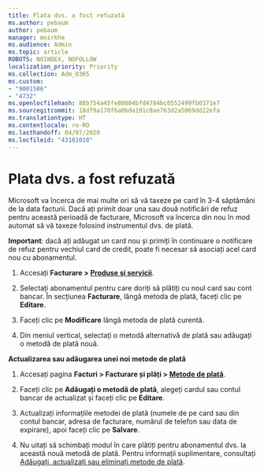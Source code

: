 ```yaml
---
title: Plata dvs. a fost refuzată
ms.author: pebaum
author: pebaum
manager: mnirkhe
ms.audience: Admin
ms.topic: article
ROBOTS: NOINDEX, NOFOLLOW
localization_priority: Priority
ms.collection: Adm_O365
ms.custom:
- "9001506"
- "4732"
ms.openlocfilehash: 88b754a45fe80804bfd4784bc0552499fb0371e7
ms.sourcegitcommit: 18df9a170f6a0bda191c0ae763d2a5069dd22efa
ms.translationtype: HT
ms.contentlocale: ro-RO
ms.lasthandoff: 04/07/2020
ms.locfileid: "43161018"
---
```

# <a name="your-payment-was-declined"></a>Plata dvs. a fost refuzată

Microsoft va încerca de mai multe ori să vă taxeze pe card în 3-4 săptămâni de la data facturii.  Dacă ați primit doar una sau două notificări de refuz pentru această perioadă de facturare, Microsoft va încerca din nou în mod automat să vă taxeze folosind instrumentul dvs. de plată.  

**Important**: dacă ați adăugat un card nou și primiți în continuare o notificare de refuz pentru vechiul card de credit, poate fi necesar să asociați acel card nou cu abonamentul.

1. Accesați **Facturare > [Produse și servicii](https://go.microsoft.com/fwlink/p/?linkid=842054)**.

2. Selectați abonamentul pentru care doriți să plătiți cu noul card sau cont bancar. În secțiunea **Facturare**, lângă metoda de plată, faceți clic pe **Editare**.

3. Faceți clic pe **Modificare** lângă metoda de plată curentă.

4. Din meniul vertical, selectați o metodă alternativă de plată sau adăugați o metodă de plată nouă.

**Actualizarea sau adăugarea unei noi metode de plată**

1. Accesați pagina **Facturi > Facturare și plăți > [Metode de plată](https://go.microsoft.com/fwlink/p/?linkid=2018806)**.

2. Faceți clic pe **Adăugați o metodă de plată**, alegeți cardul sau contul bancar de actualizat și faceți clic pe **Editare**.

3. Actualizați informațiile metodei de plată (numele de pe card sau din contul bancar, adresa de facturare, numărul de telefon sau data de expirare), apoi faceți clic pe **Salvare**.

4. Nu uitați să schimbați modul în care plătiți pentru abonamentul dvs. la această nouă metodă de plată. Pentru informații suplimentare, consultați [Adăugați, actualizați sau eliminați metode de plată](https://go.microsoft.com/fwlink/?linkid=2118133). 
